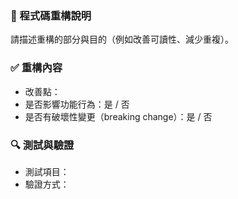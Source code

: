 ### 🔨 程式碼重構說明
請描述重構的部分與目的（例如改善可讀性、減少重複）。

### ✅ 重構內容
- 改善點：
- 是否影響功能行為：是 / 否
- 是否有破壞性變更（breaking change）：是 / 否

### 🔍 測試與驗證
- 測試項目：
- 驗證方式：